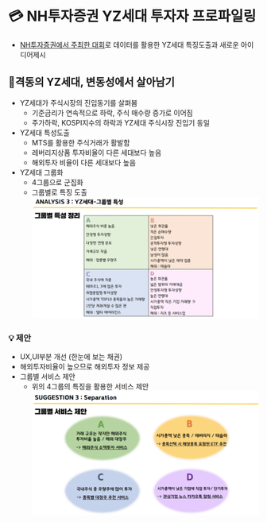 # 💳 NH투자증권 YZ세대 투자자 프로파일링
- [NH투자증권에서 주최한 대회](https://dacon.io/competitions/official/235663/overview/description)로 데이터를 활용한 YZ세대 특징도출과 새로운 아이디어제시

## 🔎격동의 YZ세대, 변동성에서 살아남기
- YZ세대가 주식시장의 진입동기를 살펴봄
  - 기준금리가 연속적으로 하락, 주식 매수량 증가로 이어짐
  - 주가하락, KOSPI지수의 하락과 YZ세대 주식시장 진입기 동일
- YZ세대 특성도출
  - MTS를 활용한 주식거래가 활발함
  - 레버리지상품 투자비율이 다른 세대보다 높음
  - 해외투자 비율이 다른 세대보다 높음
- YZ세대 그룹화
  - 4그룹으로 군집화
  - 그룹별로 특징 도출
![그룹별특성.PNG](./image/그룹별특성.PNG)

### 💡 제안
- UX,UI부분 개선 (한눈에 보는 채권)
- 해외투자비율이 높으므로 해외투자 정보 제공
- 그룹별 서비스 제안
  - 위의 4그룹의 특징을 활용한 서비스 제안
![서비스제안.PNG](./image/서비스제안.PNG)